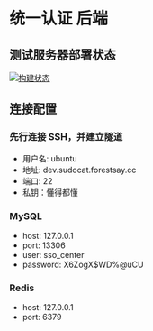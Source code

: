 # 统一认证 后端

## 测试服务器部署状态
[![构建状态](https://serverless-913872915.coding.net/badges/sso-center/job/901105/build.svg)](https://serverless-913872915.coding.net/p/sso-center/ci/job)

## 连接配置

### 先行连接 SSH，并建立隧道
* 用户名: ubuntu
* 地址: dev.sudocat.forestsay.cc
* 端口: 22
* 私钥：懂得都懂

### MySQL
* host: 127.0.0.1
* port: 13306
* user: sso_center
* password: X6ZogX$WD%@uCU

### Redis
* host: 127.0.0.1
* port: 6379